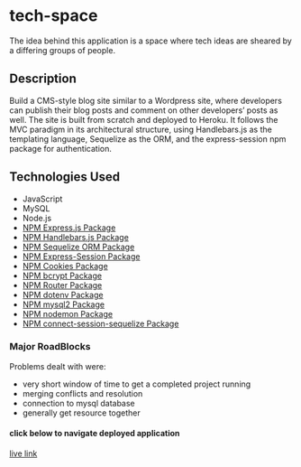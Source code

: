 # tech-space 

The idea behind this application is a space where tech ideas are sheared by a differing groups of people.

## Description 
Build a CMS-style blog site similar to a Wordpress site, where developers can publish their blog posts and comment on other developers’ posts as well. 
The site is built from scratch and deployed to Heroku. It follows the MVC paradigm in its architectural structure, using Handlebars.js as the templating language,
Sequelize as the ORM, and the express-session npm package for authentication.

## Technologies Used
- JavaScript
- MySQL
- Node.js
- [NPM Express.js Package](https://www.npmjs.com/package/express)
- [NPM Handlebars.js Package](https://www.npmjs.com/package/handlebars)
- [NPM Sequelize ORM Package](https://www.npmjs.com/package/sequelize)
- [NPM Express-Session Package](https://www.npmjs.com/package/express-session)
- [NPM Cookies Package](https://www.npmjs.com/package/cookies)
- [NPM bcrypt Package](https://www.npmjs.com/package/bcrypt)
- [NPM Router Package](https://www.npmjs.com/package/router)
- [NPM dotenv Package](https://www.npmjs.com/package/dotenv)
- [NPM mysql2 Package](https://www.npmjs.com/package/mysql2)
- [NPM nodemon Package](https://www.npmjs.com/package/nodemon)
- [NPM connect-session-sequelize Package](https://www.npmjs.com/package/connect-session-sequelize?activeTab=versions)

### Major RoadBlocks

Problems dealt with were:
- very short window of time to get a completed project running
- merging conflicts and resolution
- connection to mysql database
- generally get resource together

#### click below to navigate deployed application
[live link](https://technology-blog-space.herokuapp.com/)

